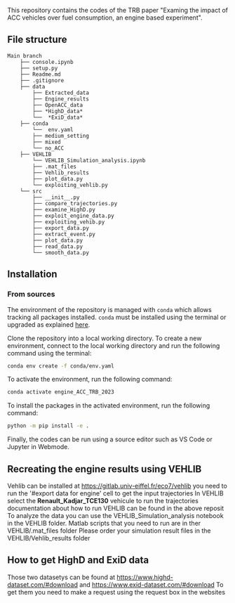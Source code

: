 This repository contains the codes of the TRB paper "Examing the impact of ACC vehicles over fuel consumption, an engine based experiment". <br>

## File structure
```
Main branch   
    ├── console.ipynb
    ├── setup.py
    ├── Readme.md 
    ├── .gitignore
    ├── data
        ├── Extracted_data
        ├── Engine_results
        ├── OpenACC_data
        ├── *HighD_data*
        └──  *ExiD_data*
    ├── conda
        └──  env.yaml
        ├── medium_setting
        ├── mixed
        └── no_ACC
    ├── VEHLIB
        └── VEHLIB_Simulation_analysis.ipynb
        ├── .mat_files
        ├── Vehlib_results
        ├── plot_data.py
        └── exploiting_vehlib.py
    └── src
        ├── __init__.py
        ├── compare_trajectories.py
        ├── examine_HighD.py
        ├── exploit_engine_data.py
        ├── exploiting_vehib.py
        ├── export_data.py
        ├── extract_event.py
        ├── plot_data.py
        ├── read_data.py
        └── smooth_data.py
```

## Installation

### From sources
The environment of the repository is managed with `conda` which allows tracking all packages installed. 
`conda` must be installed using the terminal or upgraded as explained [here](https://docs.conda.io/en/latest/miniconda.html). 

Clone the repository into a local working directory. To create a new environment, connect to the local working directory and run the following command using the terminal: 
````bash
conda env create -f conda/env.yaml
````

To activate the environment, run the following command:
````bash
conda activate engine_ACC_TRB_2023
````

To install the packages in the activated environment, run the following command:

````bash
python -m pip install -e .
````
Finally, the codes can be run using a source editor such as VS Code or Jupyter in Webmode. 

## Recreating the engine results using VEHLIB 

Vehlib can be installed at https://gitlab.univ-eiffel.fr/eco7/vehlib
you need to run the '#export data for engine' cell to get the input trajectories
In VEHLIB select the **Renault_Kadjar_TCE130** vehicule to run the trajectories
documentation about how to run VEHLIB can be found in the above reposit
To analyze the data you can use the VEHLIB_Simulation_analysis notebook in the VEHLIB folder.
Matlab scripts that you need to run are in ther VEHLIB/.mat_files folder
Please order your simulation result files in the VEHLIB/Vehlib_results folder

## How to get HighD and ExiD data

Those two datasetys can be found at https://www.highd-dataset.com/#download and https://www.exid-dataset.com/#download
To get them you need to make a request using the request box in the websites

